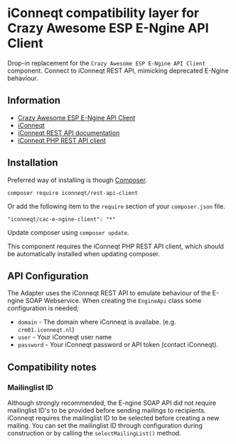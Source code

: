 # iConneqt compatibility layer for Crazy Awesome ESP E-Ngine API Client

Drop-in replacement for the `Crazy Awesome ESP E-Ngine API Client` component.
Connect to iConneqt REST API, mimicking deprecated E-Ngine behaviour.

## Information ##
 - [Crazy Awesome ESP E-Ngine API Client](https://github.com/CrazyAwesomeCompany/esp-api-engine)
 - [iConneqt](https://iconneqt.nl/)
 - [iConneqt REST API documentation](https://demo.iconneqt.nl/api/docs/)
 - [iConneqt PHP REST API client](https://github.com/iConneqt/PHP-REST-API-client)

## Installation ##
Preferred way of installing is though [Composer](http://getcomposer.org).

	composer require iconneqt/rest-api-client

Or add the following item to the `require` section of your `composer.json` file.

    "iconneqt/cac-e-ngine-client": "*"

Update composer using `composer update`.

This component requires the iConneqt PHP REST API client, which should be
automatically installed when updating composer.

## API Configuration ##
The Adapter uses the iConneqt REST API to emulate behaviour of the E-ngine SOAP
Webservice.
When creating the `EngineApi` class some configuration is needed;

 + `domain` - The domain where iConneqt is availabe. (e.g. `crm01.iconneqt.nl`)
 + `user` - Your iConneqt user name
 + `password` - Your iConneqt password or API token (contact iConneqt).

## Compatibility notes ##
### Mailinglist ID ###
Although strongly recommended, the E-ngine SOAP API did not require mailinglist
ID's to be provided before sending mailings to recipients. iConneqt requires the
mailinglist ID to be selected before creating a new mailing.
You can set the mailinglist ID through configuration during construction or by
calling the `selectMailingList()` method.

